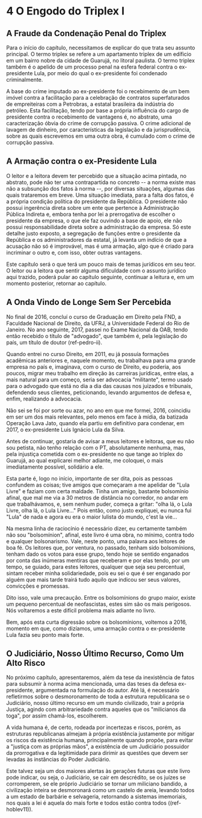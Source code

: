 # 4  O Engodo do Triplex I

## A Fraude da Condenação Penal do Triplex

Para o início do capítulo, necessitamos de explicar do que trata seu assunto principal. O termo triplex se refere a um apartamento triplex de um edíficio em um bairro nobre da cidade de Guarujá, no litoral paulista. O termo triplex também é o apelido de um processo penal na esfera federal contra o ex-presidente Lula, por meio do qual o ex-presidente foi condenado criminalmente.

A base do crime imputado ao ex-presidente foi o recebimento de um bem imóvel contra a facilitação para a celebração de contratos superfaturados de empreiteiras com a Petrobras, a estatal brasileira da indústria do petróleo. Esta facilitação, tendo por base a própria influência do cargo de presidente contra o recebimento de vantagens é, no abstrato, uma caracterização óbvia do crime de corrupção passiva. O crime adicional de lavagem de dinheiro, por características da legislação e da jurisprudência, sobre as quais escrevemos em uma outra obra, é cumulado com o crime de corrupção passiva.

## A Armação contra o ex-Presidente Lula

O leitor e a leitora devem ter percebido que a situação acima pintada, no abstrato, pode não ter uma contrapartida no concreto -- a norma existe mas não a subsunção dos fatos à norma --, por diversas situações, algumas das quais trataremos em breve. Uma situação imediata, para a falta dos fatos, é a própria condição política do presidente da República. O presidente não possui ingerência direta sobre um ente que pertence à Administração Pública Indireta e, embora tenha por lei a prerrogativa de escolher o presidente da empresa, o que ele faz ouvindo a base de apoio, ele não possui responsabilidade direta sobre a administração da empresa. Só este detalhe justo exposto, a segregação de funções entre o presidente da República e os administradores da estatal, já levanta um indício de que a acusação não só é improvável, mas é uma armação, algo que é criado para incriminar o outro e, com isso, obter outras vantagens.

Este capítulo será o que terá um pouco mais de temas jurídicos em seu teor. O leitor ou a leitora que sentir alguma dificuldade com o assunto jurídico aqui trazido, poderá pular ao capítulo seguinte, continuar a leitura e, em um momento posterior, retornar ao capítulo.

## A Onda Vindo de Longe Sem Ser Percebida

No final de 2016, concluí o curso de Graduação em Direito pela FND, a Faculdade Nacional de Direito, da UFRJ, a Universidade Federal do Rio de Janeiro. No ano seguinte, 2017, passei no Exame Nacional da OAB, tendo então recebido o título de "advogado", que também é, pela legislação do país, um título de doutor (ref-pedro-ii).

Quando entrei no curso Direito, em 2011, eu já possuía formações acadêmicas anteriores e, naquele momento, eu trabalhava para uma grande empresa no país e, imaginava, com o curso de Direito, eu poderia, aos poucos, migrar meu trabalho em direção às carreiras jurídicas, entre elas, a mais natural para um começo, seria ser advocacia "militante", termo usado para o advogado que está no dia a dia das causas nos juizados e tribunais, defendendo seus clientes, peticionando, levando argumentos de defesa e, enfim, realizando a advocacia.

Não sei se foi por sorte ou azar, no ano em que me formei, 2016, coincidiu em ser um dos mais relevantes, pelo menos em face à mídia, da batizada Operação Lava Jato, quando ela partiu em definitivo para condenar, em 2017, o ex-presidente Luis Ignácio Lula da Silva.

Antes de continuar, gostaria de avisar a meus leitores e leitoras, que eu não sou petista, não tenho relação com o PT, absolutamente nenhuma, mas, pela injustiça cometida com o ex-presidente no que tange ao triplex do Guarujá, ao qual explicarei melhor adiante, me coloquei, o mais imediatamente possível, solidário a ele.

Esta parte é, logo no início, importante de ser dita, pois as pessoas confundem as coisas; tive amigos que começaram a me apelidar de "Lula Livre" e faziam com certa maldade. Tinha um amigo, bastante bolsomínio afinal, que mal me via a 30 metros de distância no corredor, no andar em que trabalhávamos, e, sem nenhum puder, começa a gritar: "olha lá, o Lula Livre, olha lá, o Lula Livre..."  Pois então, como justo expliquei, eu nunca fui "Lula" de nada e agora eu era o maior lulista do mundo, c'est la vie...

Na mesma linha de raciocínio é necessário dizer, eu certamente também não sou "bolsomínion", afinal, este livro é uma obra, no mínimo, contra todo e qualquer bolsonarismo. Vale, neste ponto, uma palavra aos leitores de boa fé. Os leitores que, por ventura, no passado, tenham sido bolsomínions, tenham dado os votos para esse grupo, tendo hoje se sentido enganados por conta das inúmeras mentiras que receberam e por elas tendo, por um tempo, se guiado, para estes leitores, qualquer que seja seu percentual, sintam receber minha solidariedade, pois eu sei o que é ser enganado por alguém que mais tarde trairá tudo aquilo que indicou ser seus valores, convicções e promessas.

Dito isso, vale uma precaução. Entre os bolsomínions do grupo maior, existe  um pequeno percentual de neofascistas, estes sim são os mais perigosos. Nós voltaremos a este difícil problema mais adiante no livro.

Bem, após esta curta digressão sobre os bolsomínions, voltemos a 2016, momento em que, como dizíamos, uma armação contra o ex-presidente Lula fazia seu ponto mais forte.


## O Judiciário, Nosso Último Recurso, Como Um Alto Risco

No próximo capítulo, apresentaremos, além da tese da inexistência de fatos para subsumir à norma acima mencionada, uma das teses da defesa ex-presidente, argumentada na formulação  do autor. Até lá, é necessário refletirmos sobre o desmoronamento de toda a estrutura republicana se o Judiciário, nosso último recurso em um mundo civilizado, trair a própria Justiça, agindo com arbitrariedade contra aqueles que os "milicianos da toga", por assim chamá-los, escolherem.

A vida humana é, de certo, rodeada por incertezas e riscos, porém, as estruturas republicanas almejam à própria existência justamente por mitigar os riscos da existência  humana, principalmente quando propõe, para evitar a "justiça com as próprias mãos", a existência de um Judiciário possuidor da prorrogativa e da legitimidade para dirimir as questões que devem ser levadas às instâncias do Poder Judiciário.

Este talvez seja um dos maiores alertas às gerações futuras que este livro pode indicar, ou seja, o Judiciário, se cair em descrédito, se os juízes se corromperem, se ele próprio Judiciário se tornar um miliciano bandido, a civilização inteira se desmoronará como um castelo de areia, levando todos a um estado de barbárie e selvageria, retornando a sistemas imemoriais, nos quais a lei é aquela do mais forte e todos estão contra todos ((ref-hoblev11)).
